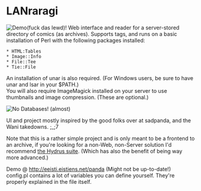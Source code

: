 LANraragi
============

![Demo(fuck das lewd)!](http://a.pomf.se/lrnzmv.jpg "")
Web interface and reader for a server-stored directory of comics (as archives).
Supports tags, and runs on a basic installation of Perl with the following packages installed:  

	* HTML:Tables   
	* Image::Info  
	* File::Tee  	
	* Tie::File
	
An installation of unar is also required. (For Windows users, be sure to have unar and lsar in your $PATH.)  
You will also require ImageMagick installed on your server to use thumbnails and image compression. (These are optional.)
	
![No Databases!](http://a.pomf.se/okalua.png "") (almost)

UI and project mostly inspired by the good folks over at sadpanda, and the Wani takedowns. ;_;7

Note that this is a rather simple project and is only meant to be a frontend to an archive, if you're looking for a non-Web, non-Server solution I'd recommend [the Hydrus suite](http://github.com/hydrusnetwork).
(Which has also the benefit of being way more advanced.)

Demo @ http://eeisti.eistiens.net/panda (Might not be up-to-date!)  
config.pl contains a lot of variables you can define yourself. They're properly explained in the file itself.